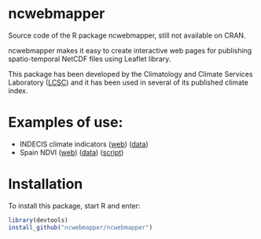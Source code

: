 [comment]: <> (Ejemplos:)
[comment]: <> (https://github.com/r-spatial/sf)
[comment]: <> (https://github.com/MuDestructor/SPEI)
[comment]: <> (https://github.com/rspatial/raster/)

# ncwebmapper
Source code of the R package ncwebmapper, still not available on CRAN.

ncwebmapper makes it easy to create interactive web pages for publishing spatio-temporal NetCDF files using Leaflet library.

This package has been developed by the Climatology and Climate Services Laboratory ([LCSC](https://lcsc.csic.es)) and it has been used in several of its published climate index.

# Examples of use:
* INDECIS climate indicators ([web](https://indecis.csic.es)) ([data](https://indecis.csic.es/nc))
* Spain NDVI ([web](https://spainndvi.csic.es)) ([data](https://spainndvi.csic.es/nc)) ([script](https://github.com/MuDestructor/tools/blob/master/ndvi.R))

# Installation
To install this package, start R and enter: 
```r
library(devtools)
install_github("ncwebmapper/ncwebmapper")
```
